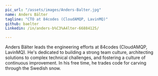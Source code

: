 ```yaml
---
pic_url: "/assets/images/Anders-Balter.jpg"
name: Anders Bälter
tagline: "CTO at 84codes (CloudAMQP, LavinMQ)"
github: baelter
Linkedin: /in/anders-b%C3%A4lter-66884125/

---
```

Anders Bälter leads the engineering efforts at 84codes (CloudAMQP, LavinMQ). He's dedicated to building a strong team culture, architecting solutions to complex technical challenges, and fostering a culture of continuous improvement. In his free time, he trades code for carving through the Swedish snow.
